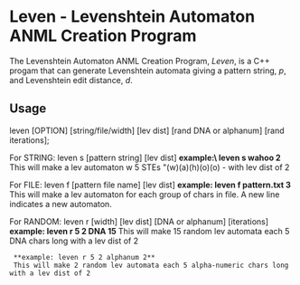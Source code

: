 # Leven - Levenshtein Automaton ANML Creation Program

The Levenshtein Automaton ANML Creation Program, *Leven*, is a C++ progam that can generate Levenshtein automata giving a pattern string, *p*, and Levenshtein edit distance, *d*.


## Usage

leven [OPTION] \[string/file/width] [lev dist] \[rand DNA or alphanum] [rand iterations];

For STRING: leven s [pattern string] \[lev dist]
     **example:\ leven s wahoo 2**
     This will make a lev automaton w 5 STEs "(w)(a)(h)(o)(o) - with lev dist of 2

For FILE: leven f [pattern file name] \[lev dist]
     **example: leven f pattern.txt 3**
     This will make a lev automaton for each group of chars in file. A new line indicates a new automaton.
  
For RANDOM: leven r [width] \[lev dist] [DNA or alphanum] \[iterations]
     **example: leven r 5 2 DNA 15**
     This will make 15 random lev automata each 5 DNA chars long with a lev dist of 2

     **example: leven r 5 2 alphanum 2**
     This will make 2 random lev automata each 5 alpha-numeric chars long with a lev dist of 2
